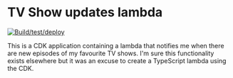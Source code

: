 # TV Show updates lambda

[![Build/test/deploy](https://github.com/covertbert/tv-shows-lambda/actions/workflows/main.yml/badge.svg?branch=main)](https://github.com/covertbert/tv-shows-lambda/actions/workflows/main.yml)

This is a CDK application containing a lambda that notifies me when there are new episodes of my favourite TV shows. I'm sure this functionality exists elsewhere but it was an excuse to create a TypeScript lambda using the CDK.

